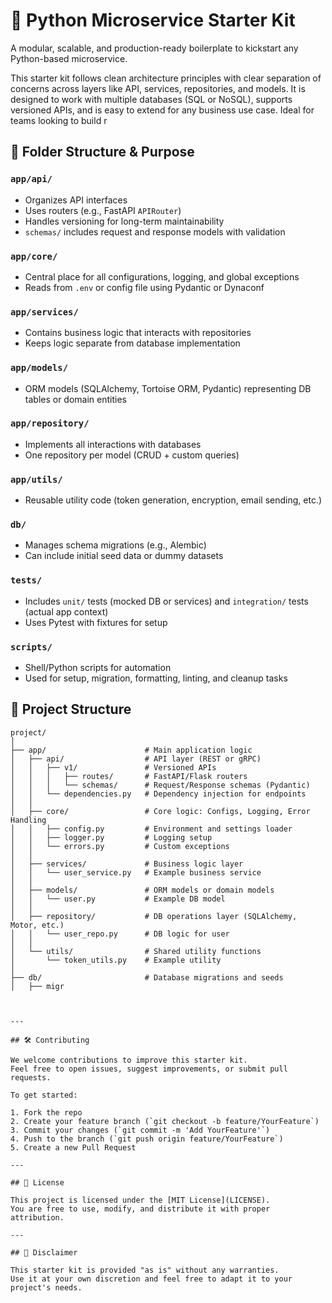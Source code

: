 # 🧱 Python Microservice Starter Kit

A modular, scalable, and production-ready boilerplate to kickstart any Python-based microservice.

This starter kit follows clean architecture principles with clear separation of concerns across layers like API, services, repositories, and models. It is designed to work with multiple databases (SQL or NoSQL), supports versioned APIs, and is easy to extend for any business use case. Ideal for teams looking to build r

## 📁 Folder Structure & Purpose

### `app/api/`
- Organizes API interfaces
- Uses routers (e.g., FastAPI `APIRouter`)
- Handles versioning for long-term maintainability
- `schemas/` includes request and response models with validation

### `app/core/`
- Central place for all configurations, logging, and global exceptions
- Reads from `.env` or config file using Pydantic or Dynaconf

### `app/services/`
- Contains business logic that interacts with repositories
- Keeps logic separate from database implementation

### `app/models/`
- ORM models (SQLAlchemy, Tortoise ORM, Pydantic) representing DB tables or domain entities

### `app/repository/`
- Implements all interactions with databases
- One repository per model (CRUD + custom queries)

### `app/utils/`
- Reusable utility code (token generation, encryption, email sending, etc.)

### `db/`
- Manages schema migrations (e.g., Alembic)
- Can include initial seed data or dummy datasets

### `tests/`
- Includes `unit/` tests (mocked DB or services) and `integration/` tests (actual app context)
- Uses Pytest with fixtures for setup

### `scripts/`
- Shell/Python scripts for automation
- Used for setup, migration, formatting, linting, and cleanup tasks

## 📁 Project Structure

```text
project/
│
├── app/                      # Main application logic
│   ├── api/                  # API layer (REST or gRPC)
│   │   ├── v1/               # Versioned APIs
│   │   │   ├── routes/       # FastAPI/Flask routers
│   │   │   └── schemas/      # Request/Response schemas (Pydantic)
│   │   └── dependencies.py   # Dependency injection for endpoints
│   │
│   ├── core/                 # Core logic: Configs, Logging, Error Handling
│   │   ├── config.py         # Environment and settings loader
│   │   ├── logger.py         # Logging setup
│   │   └── errors.py         # Custom exceptions
│   │
│   ├── services/             # Business logic layer
│   │   └── user_service.py   # Example business service
│   │
│   ├── models/               # ORM models or domain models
│   │   └── user.py           # Example DB model
│   │
│   ├── repository/           # DB operations layer (SQLAlchemy, Motor, etc.)
│   │   └── user_repo.py      # DB logic for user
│   │
│   └── utils/                # Shared utility functions
│       └── token_utils.py    # Example utility
│
├── db/                       # Database migrations and seeds
│   ├── migr



---

## 🛠️ Contributing

We welcome contributions to improve this starter kit.  
Feel free to open issues, suggest improvements, or submit pull requests.

To get started:

1. Fork the repo
2. Create your feature branch (`git checkout -b feature/YourFeature`)
3. Commit your changes (`git commit -m 'Add YourFeature'`)
4. Push to the branch (`git push origin feature/YourFeature`)
5. Create a new Pull Request

---

## 📄 License

This project is licensed under the [MIT License](LICENSE).  
You are free to use, modify, and distribute it with proper attribution.

---

## 📢 Disclaimer

This starter kit is provided "as is" without any warranties.  
Use it at your own discretion and feel free to adapt it to your project's needs.
